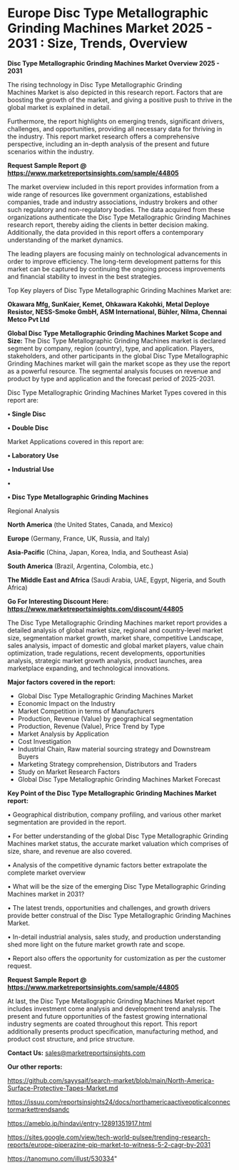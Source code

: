 # Europe Disc Type Metallographic Grinding Machines Market 2025 - 2031 : Size, Trends, Overview

<Strong> Disc Type Metallographic Grinding Machines Market Overview 2025 - 2031</strong>

The rising technology in Disc Type Metallographic Grinding Machines Market is also depicted in this research report. Factors that are boosting the growth of the market, and giving a positive push to thrive in the global market is explained in detail.

Furthermore, the report highlights on emerging trends, significant drivers, challenges, and opportunities, providing all necessary data for thriving in the industry. This report market research offers a comprehensive perspective, including an in-depth analysis of the present and future scenarios within the industry.

<strong>Request Sample Report @ <a href=https://www.marketreportsinsights.com/sample/44805>https://www.marketreportsinsights.com/sample/44805</a></strong>

The market overview included in this report provides information from a wide range of resources like government organizations, established companies, trade and industry associations, industry brokers and other such regulatory and non-regulatory bodies. The data acquired from these organizations authenticate the Disc Type Metallographic Grinding Machines research report, thereby aiding the clients in better decision making. Additionally, the data provided in this report offers a contemporary understanding of the market dynamics.

The leading players are focusing mainly on technological advancements in order to improve efficiency. The long-term development patterns for this market can be captured by continuing the ongoing process improvements and financial stability to invest in the best strategies.

Top Key players of Disc Type Metallographic Grinding Machines Market are:

<strong>Okawara Mfg, SunKaier, Kemet, Ohkawara Kakohki, Metal Deploye Resistor, NESS-Smoke GmbH, ASM International, Bühler, Nilma, Chennai Metco Pvt Ltd</strong>

<strong><b>Global Disc Type Metallographic Grinding Machines Market Scope and Size:</b></strong>
The Disc Type Metallographic Grinding Machines market is declared segment by company, region (country), type, and application. Players, stakeholders, and other participants in the global Disc Type Metallographic Grinding Machines market will gain the market scope as they use the report as a powerful resource. The segmental analysis focuses on revenue and product by type and application and the forecast period of 2025-2031.

Disc Type Metallographic Grinding Machines Market Types covered in this report are:

<strong>•  Single Disc

•  Double Disc</strong>

Market Applications covered in this report are:

<strong>•  Laboratory Use

•  Industrial Use

•  

•  Disc Type Metallographic Grinding Machines</strong> 

Regional Analysis

<strong>North America</strong> (the United States, Canada, and Mexico)

<strong>Europe</strong> (Germany, France, UK, Russia, and Italy)

<strong>Asia-Pacific</strong> (China, Japan, Korea, India, and Southeast Asia)

<strong>South America</strong> (Brazil, Argentina, Colombia, etc.)

<strong>The Middle East and Africa</strong> (Saudi Arabia, UAE, Egypt, Nigeria, and South Africa)

<strong>Go For Interesting Discount Here: <a href=https://www.marketreportsinsights.com/discount/44805>https://www.marketreportsinsights.com/discount/44805</a></strong>

The Disc Type Metallographic Grinding Machines market report provides a detailed analysis of global market size, regional and country-level market size, segmentation market growth, market share, competitive Landscape, sales analysis, impact of domestic and global market players, value chain optimization, trade regulations, recent developments, opportunities analysis, strategic market growth analysis, product launches, area marketplace expanding, and technological innovations.

<strong><b>Major factors covered in the report:</b></strong>
<ul>
  <li>Global Disc Type Metallographic Grinding Machines Market </li>
  <li>Economic Impact on the Industry</li>
  <li>Market Competition in terms of Manufacturers</li>
  <li>Production, Revenue (Value) by geographical segmentation</li>
  <li>Production, Revenue (Value), Price Trend by Type</li>
  <li>Market Analysis by Application</li>
  <li>Cost Investigation</li>
  <li>Industrial Chain, Raw material sourcing strategy and Downstream Buyers</li>
  <li>Marketing Strategy comprehension, Distributors and Traders</li>
  <li>Study on Market Research Factors</li>
  <li>Global Disc Type Metallographic Grinding Machines Market Forecast</li>
</ul>

<strong><b>Key Point of the Disc Type Metallographic Grinding Machines Market report:</b></strong>

• Geographical distribution, company profiling, and various other market segmentation are provided in the report.

• For better understanding of the global Disc Type Metallographic Grinding Machines market status, the accurate market valuation which comprises of size, share, and revenue are also covered.

• Analysis of the competitive dynamic factors better extrapolate the complete market overview

• What will be the size of the emerging Disc Type Metallographic Grinding Machines market in 2031?

• The latest trends, opportunities and challenges, and growth drivers provide better construal of the Disc Type Metallographic Grinding Machines Market.

• In-detail industrial analysis, sales study, and production understanding shed more light on the future market growth rate and scope.

• Report also offers the opportunity for customization as per the customer request.

<strong>Request Sample Report @ <a href=https://www.marketreportsinsights.com/sample/44805>https://www.marketreportsinsights.com/sample/44805</a></strong>

At last, the Disc Type Metallographic Grinding Machines Market report includes investment come analysis and development trend analysis. The present and future opportunities of the fastest growing international industry segments are coated throughout this report. This report additionally presents product specification, manufacturing method, and product cost structure, and price structure.

<strong>Contact Us:</strong>
sales@marketreportsinsights.com

<strong>Our other reports:</strong>

<a href=https://github.com/sayysaif/search-market/blob/main/North-America-Surface-Protective-Tapes-Market.md>https://github.com/sayysaif/search-market/blob/main/North-America-Surface-Protective-Tapes-Market.md</a>

<a href=https://issuu.com/reportsinsights24/docs/northamericaactiveopticalconnectormarkettrendsandc>https://issuu.com/reportsinsights24/docs/northamericaactiveopticalconnectormarkettrendsandc</a>

<a href=https://ameblo.jp/hindavi/entry-12891351917.html>https://ameblo.jp/hindavi/entry-12891351917.html</a>

<a href=https://sites.google.com/view/tech-world-pulsee/trending-research-reports/europe-piperazine-pip-market-to-witness-5-2-cagr-by-2031>https://sites.google.com/view/tech-world-pulsee/trending-research-reports/europe-piperazine-pip-market-to-witness-5-2-cagr-by-2031</a>

<a href=https://tanomuno.com/illust/530334>https://tanomuno.com/illust/530334</a>"
